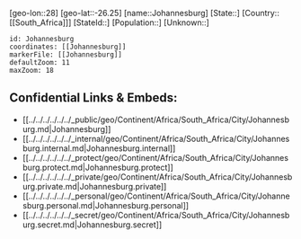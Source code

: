 ﻿---
location: [-26.25,28]
mapzoom: [7,12] 
mapmarker: city 
type: City
tags:
- geo/City


SpocWebEntityId: 31206
isDeleted: false
confidential: public

---
[geo-lon::28]
[geo-lat::-26.25]
[name::Johannesburg]
[State::]
[Country::[[South_Africa]]]
[StateId::]
[Population::]
[Unknown::]


```leaflet
id: Johannesburg
coordinates: [[Johannesburg]]
markerFile: [[Johannesburg]]
defaultZoom: 11 
maxZoom: 18
```


## Confidential Links & Embeds: 
- [[../../../../../../_public/geo/Continent/Africa/South_Africa/City/Johannesburg.md|Johannesburg]] 
- [[../../../../../../_internal/geo/Continent/Africa/South_Africa/City/Johannesburg.internal.md|Johannesburg.internal]] 
- [[../../../../../../_protect/geo/Continent/Africa/South_Africa/City/Johannesburg.protect.md|Johannesburg.protect]] 
- [[../../../../../../_private/geo/Continent/Africa/South_Africa/City/Johannesburg.private.md|Johannesburg.private]] 
- [[../../../../../../_personal/geo/Continent/Africa/South_Africa/City/Johannesburg.personal.md|Johannesburg.personal]] 
- [[../../../../../../_secret/geo/Continent/Africa/South_Africa/City/Johannesburg.secret.md|Johannesburg.secret]] 
